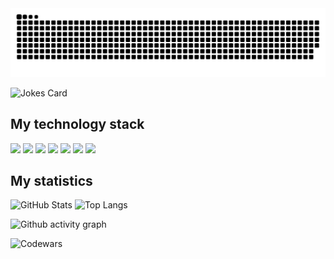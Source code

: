 <picture>
  <source media="(prefers-color-scheme: dark)" srcset="https://raw.githubusercontent.com/platane/platane/output/github-contribution-grid-snake-dark.svg">
  <source media="(prefers-color-scheme: light)" srcset="https://raw.githubusercontent.com/platane/platane/output/github-contribution-grid-snake.svg">
  <img alt="github contribution grid snake animation" src="https://raw.githubusercontent.com/platane/platane/output/github-contribution-grid-snake.svg">
</picture>

![Jokes Card](https://readme-jokes.vercel.app/api)

## My technology stack
<img src="https://img.shields.io/badge/Python-black?style=for-the-badge&logo=python&logoColor=white"/> <img src="https://img.shields.io/badge/C-black?style=for-the-badge&logo=c&logoColor=white"/> <img src="https://img.shields.io/badge/C Sharp-black?style=for-the-badge&logo=sharp&logoColor=white"/> <img src="https://img.shields.io/badge/Assembly-black?style=for-the-badge&logo=assemblyscript&logoColor=white"/> <img src="https://img.shields.io/badge/Kivy-black?style=for-the-badge&logo=Kivy&logoColor=white"/> <img src="https://img.shields.io/badge/Django-black?style=for-the-badge&logo=django&logoColor=white"/> <img src="https://img.shields.io/badge/Git-black?style=for-the-badge&logo=git&logoColor=white"/>

## My statistics
![GitHub Stats](https://github-readme-stats.vercel.app/api?username=Romanennko&show_icons=true&theme=highcontrast)
![Top Langs](https://github-readme-stats.vercel.app/api/top-langs/?username=Romanennko&layout=compact&theme=highcontrast)

![Github activity graph](https://github-readme-activity-graph.vercel.app/graph?username=Romanennko&theme=high-contrast)

![Codewars](https://www.codewars.com/users/Valentionio/badges/large)
